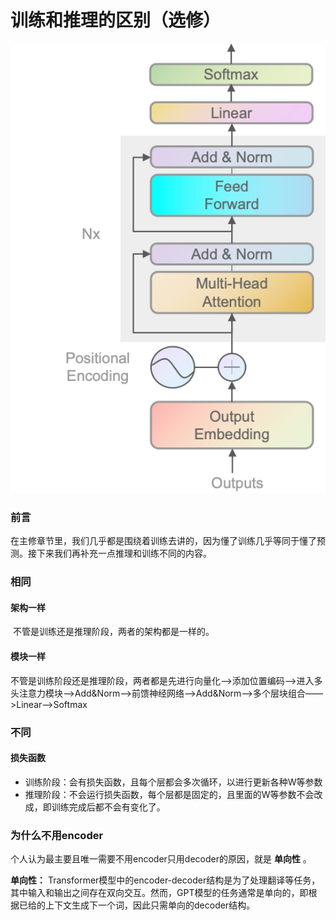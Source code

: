 # 训练和推理的区别（选修）

<img src="../assets/image-20240509221555371.png" alt="image-20240509221555371" width="550" />

### 前言

在主修章节里，我们几乎都是围绕着训练去讲的，因为懂了训练几乎等同于懂了预测。接下来我们再补充一点推理和训练不同的内容。



### 相同

#### 架构一样

​	不管是训练还是推理阶段，两者的架构都是一样的。

#### 模块一样

​	不管是训练阶段还是推理阶段，两者都是先进行向量化——>添加位置编码——>进入多头注意力模块——>Add&Norm——>前馈神经网络——>Add&Norm——>多个层块组合——>Linear——>Softmax



### 不同

#### 损失函数

- 训练阶段：会有损失函数，且每个层都会多次循环，以进行更新各种W等参数
- 推理阶段：不会运行损失函数，每个层都是固定的，且里面的W等参数不会改成，即训练完成后都不会有变化了。



### 为什么不用encoder

个人认为最主要且唯一需要不用encoder只用decoder的原因，就是 **单向性** 。

**单向性：** Transformer模型中的encoder-decoder结构是为了处理翻译等任务，其中输入和输出之间存在双向交互。然而，GPT模型的任务通常是单向的，即根据已给的上下文生成下一个词，因此只需单向的decoder结构。